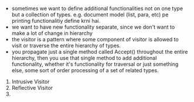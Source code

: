 - sometimes we want to define additional functionalities not on one type but a collection of types. e.g. document model (list, para, etc) pe printing functionalitiy define krni hai.
- we want to have new functionality separate, since we don't want to make a lot of change in hierarchy
- the visitor is a pattern where some component of visitor is allowed to visit or traverse the entire
hierarchy of types.
- you propagate just a single method called Accept() throughout the entire
hierarchy, then you use that single method to add additional functionality, whether it's functionality for
traversal or just something else, some sort of order processing of a set of related types.


1. Intrusive Visitor
2. Reflective Visitor
3. 